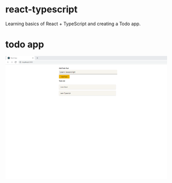 # react-typescript
Learning basics of React + TypeScript and creating a Todo app.

# todo app
<img src="tsTodo.png"> 
